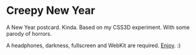 Creepy New Year
=============
A New Year postcard. Kinda. Based on my CSS3D experiment. With some parody of horrors.

A headphones, darkness, fullscreen and WebKit are required. [Enjoy](http://test.ariser.ru/happyny/). :)